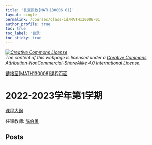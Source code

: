 ```yaml
---
title: '复变函数[MATH130006.01]'
layout: single
permalink: /courses/class-id/MATH130006-01
author_profile: true
toc: true
toc_label: '目录'
toc_sticky: true
---
```



<div class='notice--warning'>
	<p><i><a rel='license' href='http://creativecommons.org/licenses/by-nc-sa/4.0/'><img alt='Creative Commons License' style='border-width:0' src='https://i.creativecommons.org/l/by-nc-sa/4.0/88x31.png' /></a><br /> The content of this webpage is licensed under a <a rel='license' href='http://creativecommons.org/licenses/by-nc-sa/4.0/'>Creative Commons Attribution-NonCommercial-ShareAlike 4.0 International License</a>.</i></p>
</div>

<a href='https://fdu-math.github.io/courses/MATH130006'>链接至[MATH130006]课程页面</a>


# 2022-2023学年第1学期
<a href='https://fdu-math.github.io/courses/syllabus/MATH130006.01-2022-2023-1 (Encrypted).pdf'>课程大纲</a>

任课教师: <a href='https://fdu-math.github.io/teachers/陈伯勇'>陈伯勇</a>


## Posts

